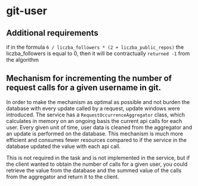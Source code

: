 # git-user

## Additional requirements
if in the formula ```6 / liczba_followers * (2 + liczba_public_repos)``` the liczba_followers is equal to 0, then it will be contractually ```returned -1``` from the algorithm

## Mechanism for incrementing the number of request calls for a given username in git.
In order to make the mechanism as optimal as possible and not burden the database with every update called by a request, update windows were introduced. The service has a ```RequestOccurrenceAggregator``` class, which calculates in memory on an ongoing basis the current api calls for each user. Every given unit of time, user data is cleaned from the aggregator and an update is performed on the database. This mechanism is much more efficient and consumes fewer resources compared to if the service in the database updated the value with each api call.

This is not required in the task and is not implemented in the service, but if the client wanted to obtain the number of calls for a given user, you could retrieve the value from the database and the summed value of the calls from the aggregator and return it to the client.